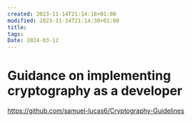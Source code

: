 ```yaml
---
created: 2023-11-14T21:14:18+01:00
modified: 2023-11-14T21:14:30+01:00
title: 
tags: 
Date: 2024-03-12
---
```


# Guidance on implementing cryptography as a developer

https://github.com/samuel-lucas6/Cryptography-Guidelines
